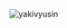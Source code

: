 <p><img align="left" src="https://github-readme-stats.vercel.app/api/top-langs?username=yakivyusin&show_icons=true&locale=en&layout=compact" alt="yakivyusin" /></p>
